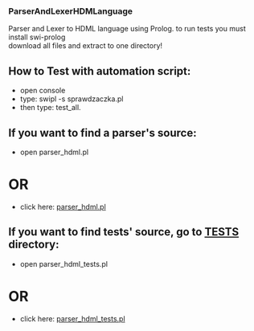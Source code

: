 ### ParserAndLexerHDMLanguage
Parser and Lexer to HDML language using Prolog. 
to run tests you must install swi-prolog\
download all files and extract to one directory!

## How to Test with automation script: 
- open console
- type: swipl -s sprawdzaczka.pl
- then type: test_all. 

## If you want to find a parser's source:
- open parser_hdml.pl  
# OR
- click here: [parser_hdml.pl](parser_hdml.pl)

## If you want to find tests' source, go to [TESTS](TESTS) directory:
- open parser_hdml_tests.pl   
# OR
- click here: [parser_hdml_tests.pl](TESTS/parser_hdml_tests.pl)

